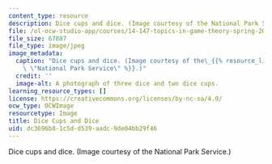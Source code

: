 ```yaml
---
content_type: resource
description: Dice cups and dice. (Image courtesy of the National Park Service.)
file: /ol-ocw-studio-app/courses/14-147-topics-in-game-theory-spring-2005/dc3696b81c5dd539aadc9de04bb29f46_14-147s05.jpg
file_size: 67887
file_type: image/jpeg
image_metadata:
  caption: "Dice cups and dice. (Image courtesy of the\_{{% resource_link \"1576ced2-6bbc-428a-92a4-487420ee17d1\"\
    \ \"National Park Service\" %}}.)"
  credit: ''
  image-alt: A photograph of three dice and two dice cups.
learning_resource_types: []
license: https://creativecommons.org/licenses/by-nc-sa/4.0/
ocw_type: OCWImage
resourcetype: Image
title: Dice Cups and Dice
uid: dc3696b8-1c5d-d539-aadc-9de04bb29f46
---
```

Dice cups and dice. (Image courtesy of the National Park Service.)